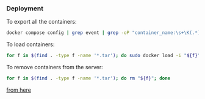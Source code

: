 ### Deployment

To export all the containers:
```bash
docker compose config | grep event | grep -oP "container_name:\s+\K(.*)" | while read cn; do docker save "${cn}" > "${cn}.tar"; done
```

To load containers:
```bash
for f in $(find . -type f -name '*.tar'); do sudo docker load -i "${f}"; done
```

To remove containers from the server:
```bash
for f in $(find . -type f -name '*.tar'); do rm "${f}"; done
```

[from here](https://stackoverflow.com/a/77523363) 
